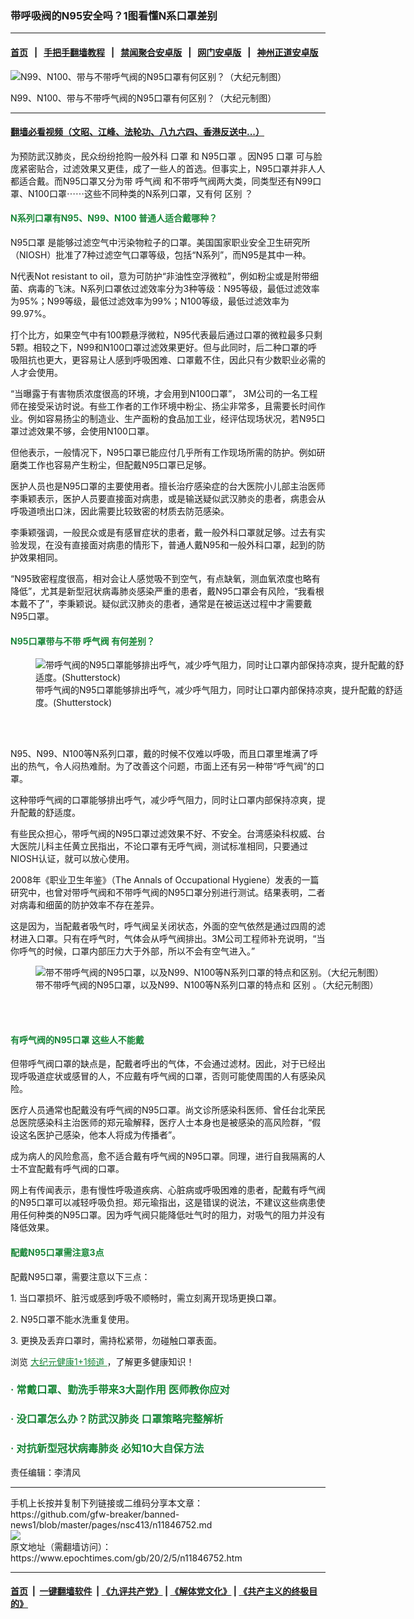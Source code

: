 ### 带呼吸阀的N95安全吗？1图看懂N系口罩差别
------------------------

#### [首页](https://github.com/gfw-breaker/banned-news1/blob/master/README.md) &nbsp;&nbsp;|&nbsp;&nbsp; [手把手翻墙教程](https://github.com/gfw-breaker/guides/wiki) &nbsp;&nbsp;|&nbsp;&nbsp; [禁闻聚合安卓版](https://github.com/gfw-breaker/bn-android) &nbsp;&nbsp;|&nbsp;&nbsp; [网门安卓版](https://github.com/oGate2/oGate) &nbsp;&nbsp;|&nbsp;&nbsp; [神州正道安卓版](https://github.com/SzzdOgate/update) 



<div><img alt="N99、N100、带与不带呼气阀的N95口罩有何区别？（大纪元制图）" class="aligncenter wp-post-image" src="https://i.epochtimes.com/assets/uploads/2020/02/N95-mouth-mask-valve-vs-no-valve-N99-N100-2-600x400.jpg"/>
<div class="red16 caption">
 <p>
  N99、N100、带与不带呼气阀的N95口罩有何区别？（大纪元制图）
 </p>
</div>
</div><hr/>

#### [翻墙必看视频（文昭、江峰、法轮功、八九六四、香港反送中...）](http://167.172.214.107/home.html)

<div><p>
 为预防武汉肺炎，民众纷纷抢购一般外科
 <ok href="https://www.epochtimes.com/gb/tag/%E5%8F%A3%E7%BD%A9.html">
  口罩
 </ok>
 和
 <ok href="https://www.epochtimes.com/gb/tag/n95%E5%8F%A3%E7%BD%A9.html">
  N95口罩
 </ok>
 。因N95
 <ok href="https://www.epochtimes.com/gb/tag/%E5%8F%A3%E7%BD%A9.html">
  口罩
 </ok>
 可与脸庞紧密贴合，过滤效果又更佳，成了一些人的首选。但事实上，N95口罩并非人人都适合戴。而N95口罩又分为带
 <ok href="https://www.epochtimes.com/gb/tag/%E5%91%BC%E6%B0%94%E9%98%80.html">
  呼气阀
 </ok>
 和不带呼气阀两大类，同类型还有N99口罩、N100口罩⋯⋯这些不同种类的N系列口罩，又有何
 <ok href="https://www.epochtimes.com/gb/tag/%E5%8C%BA%E5%88%AB.html">
  区别
 </ok>
 ？
</p>
<h4>
 <span style="color: #188638;">
  N系列口罩有N95、N99、N100 普通人适合戴哪种？
 </span>
</h4>
<p>
 <ok href="https://www.epochtimes.com/gb/tag/n95%E5%8F%A3%E7%BD%A9.html">
  N95口罩
 </ok>
 是能够过滤空气中污染物粒子的口罩。美国国家职业安全卫生研究所（NIOSH）批准了7种过滤空气口罩等级，包括“N系列”，而N95是其中一种。
</p>
<p>
 N代表Not resistant to oil，意为可防护“非油性空浮微粒”，例如粉尘或是附带细菌、病毒的飞沫。N系列口罩依过滤效率分为3种等级：N95等级，最低过滤效率为95%；N99等级，最低过滤效率为99%；N100等级，最低过滤效率为99.97%。
</p>
<p>
 打个比方，如果空气中有100颗悬浮微粒，N95代表最后通过口罩的微粒最多只剩5颗。相较之下，N99和N100口罩过滤效果更好。但与此同时，后二种口罩的呼吸阻抗也更大，更容易让人感到呼吸困难、口罩戴不住，因此只有少数职业必需的人才会使用。
</p>
<p>
 “当曝露于有害物质浓度很高的环境，才会用到N100口罩”， 3M公司的一名工程师在接受采访时说。有些工作者的工作环境中粉尘、扬尘非常多，且需要长时间作业。例如容易扬尘的制造业、生产面粉的食品加工业，经评估现场状况，若N95口罩过滤效果不够，会使用N100口罩。
</p>
<p>
 但他表示，一般情况下，N95口罩已能应付几乎所有工作现场所需的防护。例如研磨类工作也容易产生粉尘，但配戴N95口罩已足够。
</p>
<p>
 医护人员也是N95口罩的主要使用者。擅长治疗感染症的台大医院小儿部主治医师李秉颖表示，医护人员要直接面对病患，或是输送疑似武汉肺炎的患者，病患会从呼吸道喷出口沫，因此需要比较致密的材质去防范感染。
</p>
<p>
 李秉颖强调，一般民众或是有感冒症状的患者，戴一般外科口罩就足够。过去有实验发现，在没有直接面对病患的情形下，普通人戴N95和一般外科口罩，起到的防护效果相同。
</p>
<p>
 “N95致密程度很高，相对会让人感觉吸不到空气，有点缺氧，测血氧浓度也略有降低”，尤其是新型冠状病毒肺炎感染严重的患者，戴N95口罩会有风险，“我看根本戴不了”，李秉颖说。疑似武汉肺炎的患者，通常是在被运送过程中才需要戴N95口罩。
</p>
<h4>
 <span style="color: #188638;">
  N95口罩带与不带
  <ok href="https://www.epochtimes.com/gb/tag/%E5%91%BC%E6%B0%94%E9%98%80.html">
   呼气阀
  </ok>
  有何差别？
 </span>
</h4>
<figure class="wp-caption aligncenter" id="attachment_11852673" style="width: 600px">
 <ok href="http://i.epochtimes.com/assets/uploads/2020/02/n95-mask_1627741090.jpg">
  <img alt="带呼气阀的N95口罩能够排出呼气，减少呼气阻力，同时让口罩内部保持凉爽，提升配戴的舒适度。(Shutterstock)" class="wp-image-11852673 size-large" src="http://i.epochtimes.com/assets/uploads/2020/02/n95-mask_1627741090-600x401.jpg"/>
 </ok>
 <br/><figcaption class="wp-caption-text">
  带呼气阀的N95口罩能够排出呼气，减少呼气阻力，同时让口罩内部保持凉爽，提升配戴的舒适度。(Shutterstock)
 </figcaption><br/>
</figure><br/>
<p>
 N95、N99、N100等N系列口罩，戴的时候不仅难以呼吸，而且口罩里堆满了呼出的热气，令人闷热难耐。为了改善这个问题，市面上还有另一种带“呼气阀”的口罩。
</p>
<p>
 这种带呼气阀的口罩能够排出呼气，减少呼气阻力，同时让口罩内部保持凉爽，提升配戴的舒适度。
</p>
<p>
 有些民众担心，带呼气阀的N95口罩过滤效果不好、不安全。台湾感染科权威、台大医院儿科主任黄立民指出，不论口罩有无呼气阀，测试标准相同，只要通过NIOSH认证，就可以放心使用。
</p>
<p>
 2008年《职业卫生年鉴》（The Annals of Occupational Hygiene）发表的一篇研究中，也曾对带呼气阀和不带呼气阀的N95口罩分别进行测试。结果表明，二者对病毒和细菌的防护效率不存在差异。
</p>
<p>
 这是因为，当配戴者吸气时，呼气阀呈关闭状态，外面的空气依然是通过四周的滤材进入口罩。只有在呼气时，气体会从呼气阀排出。3M公司工程师补充说明，“当你呼气的时候，口罩内部压力大于外部，所以不会有空气进入。”
</p>
<figure class="wp-caption aligncenter" id="attachment_11852604" style="width: 600px">
 <ok href="http://i.epochtimes.com/assets/uploads/2020/02/N95-mouth-mask-valve-vs-no-valve.jpg">
  <img alt="带不带呼气阀的N95口罩，以及N99、N100等N系列口罩的特点和区别。（大纪元制图）" class="size-large wp-image-11852604" src="http://i.epochtimes.com/assets/uploads/2020/02/N95-mouth-mask-valve-vs-no-valve-600x871.jpg"/>
 </ok>
 <br/><figcaption class="wp-caption-text">
  带不带呼气阀的N95口罩，以及N99、N100等N系列口罩的特点和
  <ok href="https://www.epochtimes.com/gb/tag/%E5%8C%BA%E5%88%AB.html">
   区别
  </ok>
  。（大纪元制图）
 </figcaption><br/>
</figure><br/>
<h4>
 <span style="color: #188638;">
  有呼气阀的N95口罩 这些人不能戴
 </span>
</h4>
<p>
 但带呼气阀口罩的缺点是，配戴者呼出的气体，不会通过滤材。因此，对于已经出现呼吸道症状或感冒的人，不应戴有呼气阀的口罩，否则可能使周围的人有感染风险。
</p>
<p>
 医疗人员通常也配戴没有呼气阀的N95口罩。尚文诊所感染科医师、曾任台北荣民总医院感染科主治医师的郑元瑜解释，医疗人士本身也是被感染的高风险群，“假设这名医护己感染，他本人将成为传播者”。
</p>
<p>
 成为病人的风险愈高，愈不适合戴有呼气阀的N95口罩。同理，进行自我隔离的人士不宜配戴有呼气阀的口罩。
</p>
<p>
 网上有传闻表示，患有慢性呼吸道疾病、心脏病或呼吸困难的患者，配戴有呼气阀的N95口罩可以减轻呼吸负担。郑元瑜指出，这是错误的说法，不建议这些病患使用任何种类的N95口罩。因为呼气阀只能降低吐气时的阻力，对吸气的阻力并没有降低效果。
</p>
<h4>
 <span style="color: #188638;">
  配戴N95口罩需注意3点
 </span>
</h4>
<p>
 配戴N95口罩，需要注意以下三点：
</p>
<p>
 1. 当口罩损坏、脏污或感到呼吸不顺畅时，需立刻离开现场更换口罩。
</p>
<p>
 2. N95口罩不能水洗重复使用。
</p>
<p>
 3. 更换及丢弃口罩时，需持松紧带，勿碰触口罩表面。
</p>
<p>
 浏览
 <span style="text-decoration: underline;">
  <span style="color: #188638; text-decoration: underline;">
   <ok href="https://www.epochtimes.com/gb/nsc1002.htm" rel="noopener noreferrer" style="color: #188638; text-decoration: underline;" target="_blank">
    大纪元健康1+1频道
   </ok>
  </span>
 </span>
 ，了解更多健康知识！
</p>
<h3>
 <span style="color: #188638;">
  ·
  <ok href="https://www.epochtimes.com/gb/20/2/4/n11844850.htm" rel="noopener noreferrer" style="color: #188638;" target="_blank">
   常戴口罩、勤洗手带来3大副作用 医师教你应对
  </ok>
 </span>
</h3>
<h3>
 <span style="color: #188638;">
  ·
  <ok href="https://www.epochtimes.com/gb/20/1/23/n11817021.htm" rel="noopener noreferrer" style="color: #188638;" target="_blank">
   没口罩怎么办？防武汉肺炎 口罩策略完整解析
  </ok>
 </span>
</h3>
<h3>
 <span style="color: #188638;">
  ·
  <ok href="https://www.epochtimes.com/gb/20/1/30/n11833417.htm" rel="noopener noreferrer" style="color: #188638;" target="_blank">
   对抗新型冠状病毒肺炎 必知10大自保方法
  </ok>
 </span>
</h3>
<p>
 责任编辑：李清风
</p>
</div>
<hr/>
手机上长按并复制下列链接或二维码分享本文章：<br/>
https://github.com/gfw-breaker/banned-news1/blob/master/pages/nsc413/n11846752.md <br/>
<a href='https://github.com/gfw-breaker/banned-news1/blob/master/pages/nsc413/n11846752.md'><img src='https://github.com/gfw-breaker/banned-news1/blob/master/pages/nsc413/n11846752.md.png'/></a> <br/>
原文地址（需翻墙访问）：https://www.epochtimes.com/gb/20/2/5/n11846752.htm


------------------------
#### [首页](https://github.com/gfw-breaker/banned-news1/blob/master/README.md) &nbsp;|&nbsp; [一键翻墙软件](https://github.com/gfw-breaker/nogfw/blob/master/README.md) &nbsp;| [《九评共产党》](https://github.com/gfw-breaker/9ping.md/blob/master/README.md#九评之一评共产党是什么) | [《解体党文化》](https://github.com/gfw-breaker/jtdwh.md/blob/master/README.md) | [《共产主义的终极目的》](https://github.com/gfw-breaker/gczydzjmd.md/blob/master/README.md)


<img src='http://gfw-breaker.win/banned-news/pages/nsc413/n11846752.md' width='0px' height='0px'/>